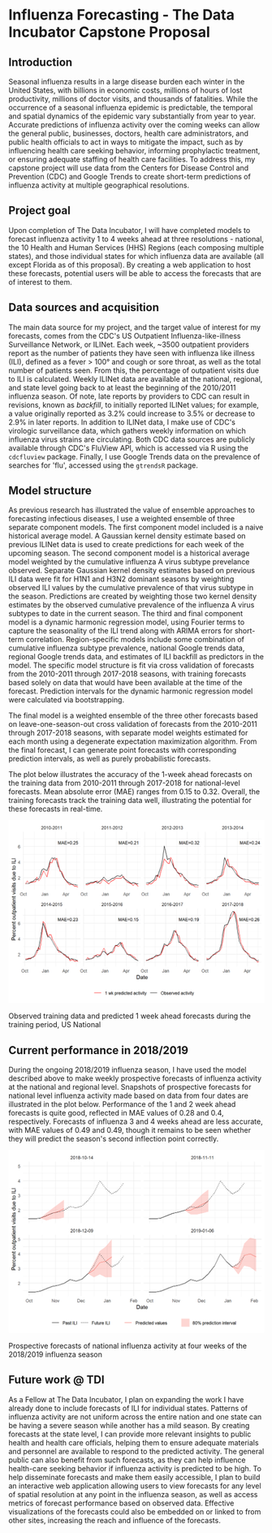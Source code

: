 
Influenza Forecasting - The Data Incubator Capstone Proposal
============================================================

Introduction
------------

Seasonal influenza results in a large disease burden each winter in the United States, with billions in economic costs, millions of hours of lost productivity, millions of doctor visits, and thousands of fatalities. While the occurrence of a seasonal influenza epidemic is predictable, the temporal and spatial dynamics of the epidemic vary substantially from year to year. Accurate predictions of influenza activity over the coming weeks can allow the general public, businesses, doctors, health care administrators, and public health officials to act in ways to mitigate the impact, such as by influencing health care seeking behavior, informing prophylactic treatment, or ensuring adequate staffing of health care facilities. To address this, my capstone project will use data from the Centers for Disease Control and Prevention (CDC) and Google Trends to create short-term predictions of influenza activity at multiple geographical resolutions.

Project goal
------------

Upon completion of The Data Incubator, I will have completed models to forecast influenza activity 1 to 4 weeks ahead at three resolutions - national, the 10 Health and Human Services (HHS) Regions (each composing multiple states), and those individual states for which influenza data are available (all except Florida as of this proposal). By creating a web application to host these forecasts, potential users will be able to access the forecasts that are of interest to them.

Data sources and acquisition
----------------------------

The main data source for my project, and the target value of interest for my forecasts, comes from the CDC's US Outpatient Influenza-like-illness Surveillance Network, or ILINet. Each week, ~3500 outpatient providers report as the number of patients they have seen with influenza like illness (ILI), defined as a fever &gt; 100° and cough or sore throat, as well as the total number of patients seen. From this, the percentage of outpatient visits due to ILI is calculated. Weekly ILINet data are available at the national, regional, and state level going back to at least the beginning of the 2010/2011 influenza season. Of note, late reports by providers to CDC can result in revisions, known as *backfill*, to initially reported ILINet values; for example, a value originally reported as 3.2% could increase to 3.5% or decrease to 2.9% in later reports. In addition to ILINet data, I make use of CDC's virologic surveillance data, which gathers weekly information on which influenza virus strains are circulating. Both CDC data sources are publicly available through CDC's FluView API, which is accessed via R using the `cdcfluview` package. Finally, I use Google Trends data on the prevalence of searches for 'flu', accessed using the `gtrendsR` package.

Model structure
---------------

As previous research has illustrated the value of ensemble approaches to forecasting infectious diseases, I use a weighted ensemble of three separate component models. The first component model included is a naive historical average model. A Gaussian kernel density estimate based on previous ILINet data is used to create predictions for each week of the upcoming season. The second component model is a historical average model weighted by the cumulative influenza A virus subtype prevelance observed. Separate Gaussian kernel density estimates based on previous ILI data were fit for H1N1 and H3N2 dominant seasons by weighting observed ILI values by the cumulative prevalence of that virus subtype in the season. Predictions are created by weighting those two kernel density estimates by the observed cumulative prevalence of the influenza A virus subtypes to date in the current season. The third and final component model is a dynamic harmonic regression model, using Fourier terms to capture the seasonality of the ILI trend along with ARIMA errors for short-term correlation. Region-specific models include some combination of cumulative influenza subtype prevalence, national Google trends data, regional Google trends data, and estimates of ILI backfill as predictors in the model. The specific model structure is fit via cross validation of forecasts from the 2010-2011 through 2017-2018 seasons, with training forecasts based solely on data that would have been available at the time of the forecast. Prediction intervals for the dynamic harmonic regression model were calculated via bootstrapping.

The final model is a weighted ensemble of the three other forecasts based on leave-one-season-out cross validation of forecasts from the 2010-2011 through 2017-2018 seasons, with separate model weights estimated for each month using a degenerate expectation maximization algorithm. From the final forecast, I can generate point forecasts with corresponding prediction intervals, as well as purely probabilistic forecasts.

The plot below illustrates the accuracy of the 1-week ahead forecasts on the training data from 2010-2011 through 2017-2018 for national-level forecasts. Mean absolute error (MAE) ranges from 0.15 to 0.32. Overall, the training forecasts track the training data well, illustrating the potential for these forecasts in real-time.

<img src="README_files/figure-markdown_github/train_plot-1.png" alt="Observed training data and predicted 1 week ahead forecasts during the training period, US National" width="672" />
<p class="caption">
Observed training data and predicted 1 week ahead forecasts during the training period, US National
</p>

Current performance in 2018/2019
--------------------------------

During the ongoing 2018/2019 influenza season, I have used the model described above to make weekly prospective forecasts of influenza activity at the national and regional level. Snapshots of prospective forecasts for national level influenza activity made based on data from four dates are illustrated in the plot below. Performance of the 1 and 2 week ahead forecasts is quite good, reflected in MAE values of 0.28 and 0.4, respectively. Forecasts of influenza 3 and 4 weeks ahead are less accurate, with MAE values of 0.49 and 0.49, though it remains to be seen whether they will predict the season's second inflection point correctly.

<img src="README_files/figure-markdown_github/all predictions US data-1.png" alt="Prospective forecasts of national influenza activity at four weeks of the 2018/2019 influenza season" width="672" />
<p class="caption">
Prospective forecasts of national influenza activity at four weeks of the 2018/2019 influenza season
</p>

Future work @ TDI
-----------------

As a Fellow at The Data Incubator, I plan on expanding the work I have already done to include forecasts of ILI for individual states. Patterns of influenza activity are not uniform across the entire nation and one state can be having a severe season while another has a mild season. By creating forecasts at the state level, I can provide more relevant insights to public health and health care officials, helping them to ensure adequate materials and personnel are available to respond to the predicted activity. The general public can also benefit from such forecasts, as they can help influence health-care seeking behavior if influenza activity is predicted to be high. To help disseminate forecasts and make them easily accessible, I plan to build an interactive web application allowing users to view forecasts for any level of spatial resolution at any point in the influenza season, as well as access metrics of forecast performance based on observed data. Effective visualizations of the forecasts could also be embedded on or linked to from other sites, increasing the reach and influence of the forecasts.
